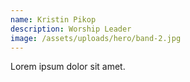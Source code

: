 ```yaml
---
name: Kristin Pikop
description: Worship Leader
image: /assets/uploads/hero/band-2.jpg
---
```


Lorem ipsum dolor sit amet.
